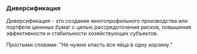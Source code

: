 ### Диверсификация 
Диверсификация - это создание многопрофильного производства или портфеля ценнных бумаг с целью рассредоточения рисков, повышения эффективности и стабильности хозяйствующих субъектов.

Простыми словами: "Не нужно класть все яйца в одну корзину."